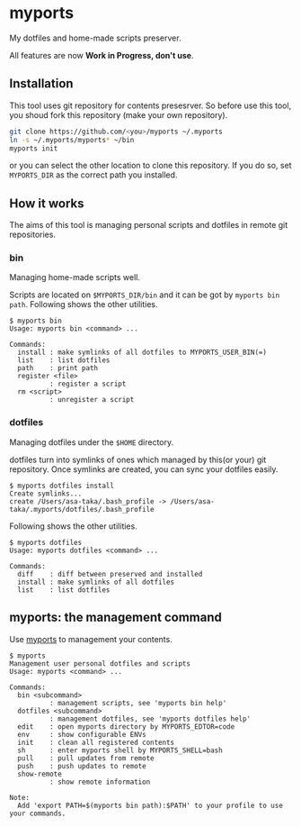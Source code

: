 # myports

My dotfiles and home-made scripts preserver.

All features are now __Work in Progress, don't use__.

## Installation

This tool uses git repository for contents presesrver.
So before use this tool, you shoud fork this repository
(make your own repository).

```sh
git clone https://github.com/<you>/myports ~/.myports
ln -s ~/.myports/myports* ~/bin
myports init
```

or you can select the other location to clone this repository.
If you do so, set `MYPORTS_DIR` as the correct path you installed.

## How it works

The aims of this tool is managing personal scripts and dotfiles
in remote git repositories.

### bin

Managing home-made scripts well.

Scripts are located on `$MYPORTS_DIR/bin` and it can be got by `myports bin path`.
Following shows the other utilities.

```
$ myports bin
Usage: myports bin <command> ...

Commands:
  install : make symlinks of all dotfiles to MYPORTS_USER_BIN(=)
  list    : list dotfiles
  path    : print path
  register <file>
          : register a script
  rm <script>
          : unregister a script
```

### dotfiles

Managing dotfiles under the `$HOME` directory.

dotfiles turn into symlinks of ones which managed by this(or your) git repository.
Once symlinks are created, you can sync your dotfiles easily.

```
$ myports dotfiles install
Create symlinks...
create /Users/asa-taka/.bash_profile -> /Users/asa-taka/.myports/dotfiles/.bash_profile
```

Following shows the other utilities.

```
$ myports dotfiles
Usage: myports dotfiles <command> ...

Commands:
  diff    : diff between preserved and installed
  install : make symlinks of all dotfiles 
  list    : list dotfiles
```

## myports: the management command

Use [myports](./myports) to management your contents.

```
$ myports
Management user personal dotfiles and scripts
Usage: myports <command> ...

Commands:
  bin <subcommand>
          : management scripts, see 'myports bin help'
  dotfiles <subcommand>
          : management dotfiles, see 'myports dotfiles help'
  edit    : open myports directory by MYPORTS_EDTOR=code
  env     : show configurable ENVs
  init    : clean all registered contents
  sh      : enter myports shell by MYPORTS_SHELL=bash
  pull    : pull updates from remote
  push    : push updates to remote
  show-remote
          : show remote information

Note:
  Add 'export PATH=$(myports bin path):$PATH' to your profile to use your commands.
```